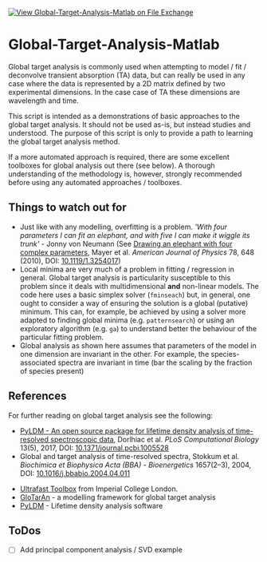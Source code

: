 [![View Global-Target-Analysis-Matlab on File Exchange](https://www.mathworks.com/matlabcentral/images/matlab-file-exchange.svg)](https://uk.mathworks.com/matlabcentral/fileexchange/76974-global-target-analysis-matlab)

# Global-Target-Analysis-Matlab

Global target analysis is commonly used when attempting to model / fit / deconvolve transient absorption (TA) data, but can really be used in any case where the data is represented by a 2D matrix defined by two experimental dimensions. In the case case of TA these dimensions are wavelength and time.

This script is intended as a demonstrations of basic approaches to the global target analysis. It should not be used as-is, but instead studies and understood. The purpose of this script is only to provide a path to learning the global target analysis method.

If a more automated approach is required, there are some excellent toolboxes for global analysis out there (see below). A thorough understanding of the methodology is, however, strongly recommended before using any automated approaches / toolboxes.

## Things to watch out for

- Just like with any modelling, overfitting is a problem. _'With four parameters I can fit an elephant, and with five I can make it wiggle its trunk'_ - Jonny von Neumann (See [Drawing an elephant with four complex parameters](https://publications.mpi-cbg.de/Mayer_2010_4314.pdf), Mayer et al. _American Journal of Physics_ 78, 648 (2010), DOI: [10.1119/1.3254017](https://www.doi.org/10.1119/1.3254017))
- Local minima are very much of a problem in fitting / regression in general. Global target analysis is particularity susceptible to this problem since it deals with multidimensional **and** non-linear models. The code here uses a basic simplex solver (`fminseach`) but, in general, one ought to consider a way of ensuring the solution is a global (putative) minimum. This can, for example, be achieved by using a solver more adapted to finding global minima (e.g. `patternsearch`) or using an exploratory algorithm (e.g. `ga`) to understand better the behaviour of the particular fitting problem.
- Global analysis as shown here assumes that parameters of the model in one dimension are invariant in the other. For example, the species-associated spectra are invariant in time (bar the scaling by the fraction of species present)

## References

For further reading on global target analysis see the following:

- [PyLDM - An open source package for lifetime density analysis of time-resolved spectroscopic data](https://spiral.imperial.ac.uk/bitstream/10044/1/48800/13/journal.pcbi.1005528.pdf), Dorlhiac et al. _PLoS Computational Biology_ 13(5), 2017, DOI: [10.1371/journal.pcbi.1005528](https://doi.org/10.1371/journal.pcbi.1005528)
- Global and target analysis of time-resolved spectra, Stokkum et al. _Biochimica et Biophysica Acta (BBA) - Bioenergetics_
1657(2–3), 2004, DOI: [10.1016/j.bbabio.2004.04.011](https://doi.org/10.1016/j.bbabio.2004.04.011)

<cr>

- [Ultrafast Toolbox](http://www.imperial.ac.uk/life-sciences/vanthor/ultrafast-toolbox/) from Imperial College London.
- [GloTarAn](https://github.com/glotaran) - a modelling framework for global target analysis
- [PyLDM](http://www.github.com/gadorlhiac/pylda) - Lifetime density analysis software

## ToDos

- [ ] Add principal component analysis / SVD example
